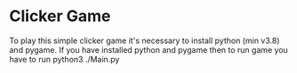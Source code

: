 # Clicker Game

To play this simple clicker game it's necessary to install python (min v3.8) and pygame.
If you have installed python and pygame then to run game you have to run python3 ./Main.py
